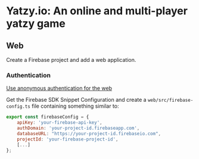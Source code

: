 # Yatzy.io: An online and multi-player yatzy game

## Web

Create a Firebase project and add a web application.

### Authentication

[Use anonymous authentication for the web](https://firebase.google.com/docs/auth/web/anonymous-auth)

Get the Firebase SDK Snippet Configuration and create a `web/src/firebase-config.ts` file containing something similar to:

```javascript
export const firebaseConfig = {
    apiKey: 'your-firebase-api-key',
    authDomain: 'your-project-id.firebaseapp.com',
    databaseURL: "https://your-project-id.firebaseio.com",
    projectId: 'your-firebase-project-id',
    [...]
};

```
